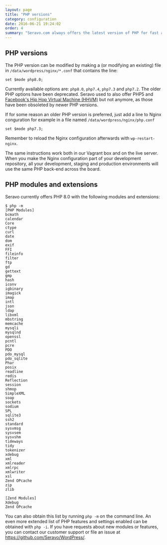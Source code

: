 ```yaml
---
layout: page
title: "PHP versions"
category: configuration
date: 2016-06-21 19:24:02
order: 4
summary: "Seravo.com always offers the latest version of PHP for fast and secure sites"
---
```


## PHP versions

The PHP version can be modified by making a (or modifying an existing) file in `/data/wordpress/nginx/*.conf` that contains the line:
```
set $mode php8.0;
```

Currently available options are: `php8.0`, `php7.4`, `php7.3` and `php7.2`. The older PHP options have been deprecated. Seravo used to also offer PHP5 and [Facebook's Hip Hop Virtual Machine (HHVM)](http://hhvm.com) but not anymore, as those have been obsoleted by newer PHP versions.

If for some reason an older PHP version is preferred, just add a line to Nginx conguration for example in a file named `/data/wordpress/nginx/php.conf`
```
set $mode php7.3;
```

Remember to reload the Nginx configuration afterwards with `wp-restart-nginx`.

The same instructions work both in our Vagrant box and on the live server. When you make the Nginx configuration part of your development repository, all your development, staging and production environments will use the same PHP back-end across the board.

## PHP modules and extensions

Seravo currently offers PHP 8.0 with the following modules and extensions:

```
$ php -m
[PHP Modules]
bcmath
calendar
Core
ctype
curl
date
dom
exif
FFI
fileinfo
filter
ftp
gd
gettext
gmp
hash
iconv
igbinary
imagick
imap
intl
json
ldap
libxml
mbstring
memcache
mysqli
mysqlnd
openssl
pcntl
pcre
PDO
pdo_mysql
pdo_sqlite
Phar
posix
readline
redis
Reflection
session
shmop
SimpleXML
soap
sockets
sodium
SPL
sqlite3
ssh2
standard
sysvmsg
sysvsem
sysvshm
tideways
tidy
tokenizer
xdebug
xml
xmlreader
xmlrpc
xmlwriter
xsl
Zend OPcache
zip
zlib

[Zend Modules]
Xdebug
Zend OPcache
```

You can also obtain this list by running `php -m` on the command line. An even more extended list of PHP features and settings enabled can be obtained with `php -i`. If you have requests about new modules or features, you can contact our customer support or file an issue at https://github.com/Seravo/WordPress/.
